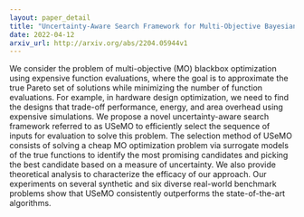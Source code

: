 ```yaml
---
layout: paper_detail
title: "Uncertainty-Aware Search Framework for Multi-Objective Bayesian Optimization"
date: 2022-04-12
arxiv_url: http://arxiv.org/abs/2204.05944v1
---
```


We consider the problem of multi-objective (MO) blackbox optimization using expensive function evaluations, where the goal is to approximate the true Pareto set of solutions while minimizing the number of function evaluations. For example, in hardware design optimization, we need to find the designs that trade-off performance, energy, and area overhead using expensive simulations. We propose a novel uncertainty-aware search framework referred to as USeMO to efficiently select the sequence of inputs for evaluation to solve this problem. The selection method of USeMO consists of solving a cheap MO optimization problem via surrogate models of the true functions to identify the most promising candidates and picking the best candidate based on a measure of uncertainty. We also provide theoretical analysis to characterize the efficacy of our approach. Our experiments on several synthetic and six diverse real-world benchmark problems show that USeMO consistently outperforms the state-of-the-art algorithms.
